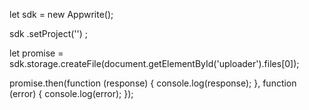 let sdk = new Appwrite();

sdk
    .setProject('')
;

let promise = sdk.storage.createFile(document.getElementById('uploader').files[0]);

promise.then(function (response) {
    console.log(response);
}, function (error) {
    console.log(error);
});